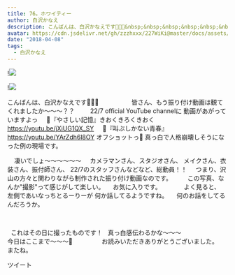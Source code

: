```yaml
---
title: 76。ホワイティー
author: 白沢かなえ
description: こんばんは、白沢かなえです🌷🌷🌷&nbsp;&nbsp;&nbsp;&nbsp;&nbsp;&nbsp;&nbsp;&nbsp;&nbsp;皆さん、もう振り付け動画は観てくれましたか〜〜〜？？&nbsp;&nbsp;&nbsp;&nbsp;22/7 off...
avatar: https://cdn.jsdelivr.net/gh/zzzhxxx/227WiKi@master/docs/assets/photo/avatar/kanae.jpg
date: "2018-04-08"
tags:
  - 白沢かなえ
---
```


!![](https://cdn.jsdelivr.net/gh/zzzhxxx/227WiKi-image@master/blog-image/kanae-2018-04-08_1.jpg)

!![](https://cdn.jsdelivr.net/gh/zzzhxxx/227WiKi-image@master/blog-image/kanae-2018-04-08_2.jpg)


こんばんは、白沢かなえです🌷🌷🌷
 
 
 
 
 
 
 
 
 
皆さん、もう振り付け動画は観てくれましたか〜〜〜？？
 
 
 
 
22/7 official YouTube channelに
動画があがっていますよっ
 
 
🌸『やさしい記憶』きおくきろくきおく
https://youtu.be/jXiUG1QX_SY
 
 
🌸『叫ぶしかない青春』
https://youtu.be/YArZdh6l8OY
オフショットっ📸
真っ白で人格崩壊しそうになった例の現場です。


 
 
凄いでしょ〜〜〜〜〜〜
 
 
カメラマンさん、スタジオさん、
メイクさん、衣装さん、振付師さん、
22/7のスタッフさんなどなど、総動員！！
 
 
つまり、沢山の方々と関わりながら制作された振り付け動画なのです。
 
 
 
 
この写真、なんか"撮影"って感じがして楽しい。
 
 
お気に入りです。
 
 
 
 
 
 
よく見ると、
左側であいなっちとるーりーが
何か話してるようですね。
 
 
何のお話をしてるんだろうか。
 
 
 
 
 
 
 
 
 

 


 
これはその日に撮ったものです！
 
真っ白感伝わるかな〜〜〜
 
 
 
 
 
 
 
 
 
 
 
 
今日はここまで〜〜〜🐶
 
 
 
 
 
 
 
 
お読みいただきありがとうございました。
 
 
またね。



ツイート




